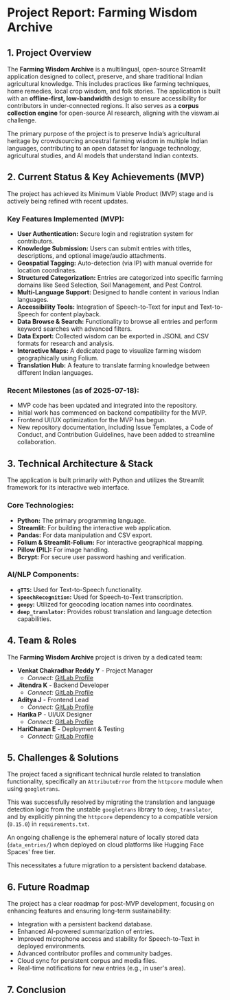 # Project Report: Farming Wisdom Archive

## 1. Project Overview
The **Farming Wisdom Archive** is a multilingual, open-source Streamlit application designed to collect, preserve, and share traditional Indian agricultural knowledge. This includes practices like farming techniques, home remedies, local crop wisdom, and folk stories. The application is built with an **offline-first, low-bandwidth** design to ensure accessibility for contributors in under-connected regions. It also serves as a **corpus collection engine** for open-source AI research, aligning with the viswam.ai challenge.

The primary purpose of the project is to preserve India’s agricultural heritage by crowdsourcing ancestral farming wisdom in multiple Indian languages, contributing to an open dataset for language technology, agricultural studies, and AI models that understand Indian contexts.

## 2. Current Status & Key Achievements (MVP)

The project has achieved its Minimum Viable Product (MVP) stage and is actively being refined with recent updates.

### Key Features Implemented (MVP):
* **User Authentication:** Secure login and registration system for contributors.
* **Knowledge Submission:** Users can submit entries with titles, descriptions, and optional image/audio attachments.
* **Geospatial Tagging:** Auto-detection (via IP) with manual override for location coordinates.
* **Structured Categorization:** Entries are categorized into specific farming domains like Seed Selection, Soil Management, and Pest Control.
* **Multi-Language Support:** Designed to handle content in various Indian languages.
* **Accessibility Tools:** Integration of Speech-to-Text for input and Text-to-Speech for content playback.
* **Data Browse & Search:** Functionality to browse all entries and perform keyword searches with advanced filters.
* **Data Export:** Collected wisdom can be exported in JSONL and CSV formats for research and analysis.
* **Interactive Maps:** A dedicated page to visualize farming wisdom geographically using Folium.
* **Translation Hub:** A feature to translate farming knowledge between different Indian languages.

### Recent Milestones (as of 2025-07-18):
* MVP code has been updated and integrated into the repository.
* Initial work has commenced on backend compatibility for the MVP.
* Frontend UI/UX optimization for the MVP has begun.
* New repository documentation, including Issue Templates, a Code of Conduct, and Contribution Guidelines, have been added to streamline collaboration.

## 3. Technical Architecture & Stack

The application is built primarily with Python and utilizes the Streamlit framework for its interactive web interface.

### Core Technologies:
* **Python:** The primary programming language.
* **Streamlit:** For building the interactive web application.
* **Pandas:** For data manipulation and CSV export.
* **Folium & Streamlit-Folium:** For interactive geographical mapping. 
* **Pillow (PIL):** For image handling. 
* **Bcrypt:** For secure user password hashing and verification.

### AI/NLP Components:
* **`gTTS`:** Used for Text-to-Speech functionality.
* **`SpeechRecognition`:** Used for Speech-to-Text transcription.
* **`geopy`:** Utilized for geocoding location names into coordinates.
* **`deep_translator`:** Provides robust translation and language detection capabilities.

## 4. Team & Roles

The **Farming Wisdom Archive** project is driven by a dedicated team:

* **Venkat Chakradhar Reddy Y** - Project Manager
    * *Connect:* [GitLab Profile](https://code.swecha.org/ChakriYamasani)
* **Jitendra K** - Backend Developer
    * *Connect:* [GitLab Profile](https://code.swecha.org/jitendr21k)
* **Aditya J** - Frontend Lead
    * *Connect:* [GitLab Profile](https://code.swecha.org/Aditya_Tarun_J)
* **Harika P** - UI/UX Designer
    * *Connect:* [GitLab Profile](https://code.swecha.org/harika_putta)
* **HariCharan E** - Deployment & Testing
    * *Connect:* [GitLab Profile](https://code.swecha.org/HARICHARAN22)

## 5. Challenges & Solutions

The project faced a significant technical hurdle related to translation functionality, specifically an `AttributeError` from the `httpcore` module when using `googletrans`. 

This was successfully resolved by migrating the translation and language detection logic from the unstable `googletrans` library to `deep_translator`, and by explicitly pinning the `httpcore` dependency to a compatible version (`0.15.0`) in `requirements.txt`. 

An ongoing challenge is the ephemeral nature of locally stored data (`data_entries/`) when deployed on cloud platforms like Hugging Face Spaces' free tier. 

This necessitates a future migration to a persistent backend database.

## 6. Future Roadmap

The project has a clear roadmap for post-MVP development, focusing on enhancing features and ensuring long-term sustainability:
* Integration with a persistent backend database.
* Enhanced AI-powered summarization of entries.
* Improved microphone access and stability for Speech-to-Text in deployed environments.
* Advanced contributor profiles and community badges.
* Cloud sync for persistent corpus and media files.
* Real-time notifications for new entries (e.g., in user's area).

## 7. Conclusion
